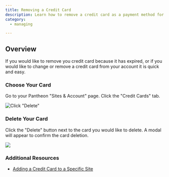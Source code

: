 ```yaml
---
title: Removing a Credit Card
description: Learn how to remove a credit card as a payment method for your site.
category:
  - managing

---
```


## Overview
If you would like to remove you credit card because it has expired, or if you would like to change or remove a credit card from your account it is quick and easy.

### Choose Your Card

Go to your Pantheon "Sites & Account" page. Click the "Credit Cards" tab.

![Click "Delete"](https://www.getpantheon.com/sites/default/files/docs/desk_images/92337)

### Delete Your Card

Click the "Delete" button next to the card you would like to delete. A modal will appear to confirm the card deletion. 

![](https://www.getpantheon.com/sites/default/files/docs/desk_images/92342)

### Additional Resources

- [Adding a Credit Card to a Specific Site](/docs/articles/sites/settings/add-a-credit-card-to-a-site#add-a-credit-card-to-a-specific-site)
